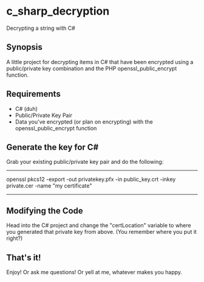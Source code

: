 c_sharp_decryption
==================

Decrypting a string with C#

Synopsis
--------
A little project for decrypting items in C# that have been encrypted using a public/private key combination and the PHP openssl_public_encrypt function.

Requirements
------------
* C# (duh)
* Public/Private Key Pair
* Data you've encrypted (or plan on encrypting) with the openssl_public_encrypt function


Generate the key for C#
------------
Grab your existing public/private key pair and do the following:

- - -
openssl pkcs12 -export -out privatekey.pfx -in public_key.crt -inkey private.cer -name "my certificate"
- - -

Modifying the Code
-----------------
Head into the C# project and change the "certLocation" variable to where you generated that private key from above. (You remember where you put it right?)

That's it!
----------
Enjoy! Or ask me questions! Or yell at me, whatever makes you happy.

